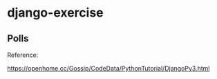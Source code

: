 # django-exercise

## Polls

Reference:

<https://openhome.cc/Gossip/CodeData/PythonTutorial/DjangoPy3.html>
